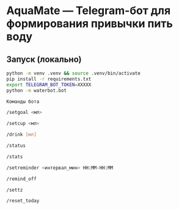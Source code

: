 # AquaMate — Telegram-бот для формирования привычки пить воду


## Запуск (локально)
```bash
python -m venv .venv && source .venv/bin/activate
pip install -r requirements.txt
export TELEGRAM_BOT_TOKEN=XXXXX
python -m waterbot.bot

Команды бота

/setgoal <мл>

/setcup <мл>

/drink [мл]

/status

/stats

/setreminder <интервал_мин> HH:MM-HH:MM

/remind_off

/settz

/reset_today
